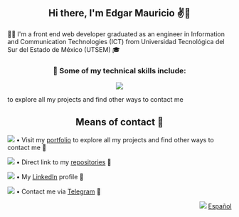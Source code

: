 <h2 align="center">Hi there, I'm Edgar Mauricio ✌️😬</h2>
<p>👨‍💻 I'm a front end web developer graduated as an engineer in Information and Communication Technologies (ICT) from Universidad Tecnológica del Sur del Estado de México (UTSEM) 🎓</p>

<h3 align="center">🧠 Some of my technical skills include:</h3>
<p align="center">
  <a href="https://go-skill-icons.vercel.app/">
    <img src="https://go-skill-icons.vercel.app/api/icons?i=js,ts,java,angular,rxjs,spring,bootstrap,tailwind,nodejs,npm,jquery,firebase,json,html,css,sass,git,github,gitlab,vscode&theme=dark&perline=10" />
  </a>
</p>
to explore all my projects and find other ways to contact me
<h2 align="center">Means of contact 💬</h2>

<img src="https://api.iconify.design/fxemoji:meridianglobe.svg"> • Visit my [portfolio](https://mauriciobarrueta.github.io/portafolio/) to explore all my projects and find other ways to contact me 🔗

<img src="https://api.iconify.design/ion:logo-github.svg?color=%23ffffff"> • Direct link to my [repositories](https://github.com/MauricioBarrueta?tab=repositories) 🔗

<img src="https://api.iconify.design/devicon:linkedin.svg"> • My [LinkedIn](https://www.linkedin.com/in/mauricio-barrueta/?locale=en_US) profile 🔗 

<img src="https://api.iconify.design/logos:telegram.svg"> • Contact me via [Telegram](https://t.me/MauricioBarrueta) 🔗

<p align="right">  
  <img src="https://api.iconify.design/circle-flags:mx.svg"> <a href="https://github.com/MauricioBarrueta/MauricioBarrueta/blob/main/README.md">Español</a>
</p>
